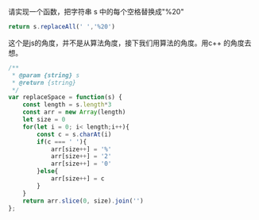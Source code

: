 请实现一个函数，把字符串 s 中的每个空格替换成"%20"

```js
return s.replaceAll(' ','%20')
```
这个是js的角度，并不是从算法角度，接下我们用算法的角度。用c++ 的角度去想。

```js
/**
 * @param {string} s
 * @return {string}
 */
var replaceSpace = function(s) {
    const length = s.length*3
    const arr = new Array(length)
    let size = 0
    for(let i = 0; i< length;i++){
        const c = s.charAt(i)
        if(c === ' '){
            arr[size++] = '%'
            arr[size++] = '2'
            arr[size++] = '0'
        }else{
            arr[size++] = c
        }
    }
    return arr.slice(0, size).join('')
};
```